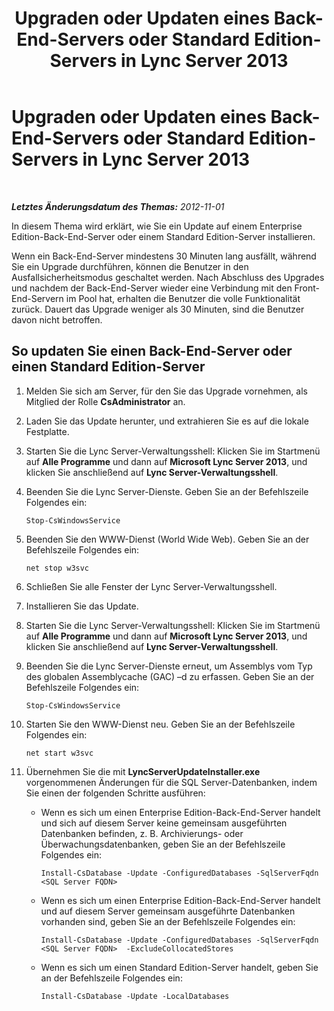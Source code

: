 ﻿---
title: Upgraden oder Updaten eines Back-End-Servers oder Standard Edition-Servers in Lync Server 2013
TOCTitle: Upgraden oder Updaten eines Back-End-Servers oder Standard Edition-Servers in Lync Server 2013
ms:assetid: f95f8d3a-e039-484e-97bd-d727db21a12b
ms:mtpsurl: https://technet.microsoft.com/de-de/library/JJ721942(v=OCS.15)
ms:contentKeyID: 49891029
ms.date: 05/19/2016
mtps_version: v=OCS.15
ms.translationtype: HT
---

# Upgraden oder Updaten eines Back-End-Servers oder Standard Edition-Servers in Lync Server 2013

 

_**Letztes Änderungsdatum des Themas:** 2012-11-01_

In diesem Thema wird erklärt, wie Sie ein Update auf einem Enterprise Edition-Back-End-Server oder einem Standard Edition-Server installieren.

Wenn ein Back-End-Server mindestens 30 Minuten lang ausfällt, während Sie ein Upgrade durchführen, können die Benutzer in den Ausfallsicherheitsmodus geschaltet werden. Nach Abschluss des Upgrades und nachdem der Back-End-Server wieder eine Verbindung mit den Front-End-Servern im Pool hat, erhalten die Benutzer die volle Funktionalität zurück. Dauert das Upgrade weniger als 30 Minuten, sind die Benutzer davon nicht betroffen.

## So updaten Sie einen Back-End-Server oder einen Standard Edition-Server

1.  Melden Sie sich am Server, für den Sie das Upgrade vornehmen, als Mitglied der Rolle **CsAdministrator** an.

2.  Laden Sie das Update herunter, und extrahieren Sie es auf die lokale Festplatte.

3.  Starten Sie die Lync Server-Verwaltungsshell: Klicken Sie im Startmenü auf **Alle Programme** und dann auf **Microsoft Lync Server 2013**, und klicken Sie anschließend auf **Lync Server-Verwaltungsshell**.

4.  Beenden Sie die Lync Server-Dienste. Geben Sie an der Befehlszeile Folgendes ein:
    
        Stop-CsWindowsService

5.  Beenden Sie den WWW-Dienst (World Wide Web). Geben Sie an der Befehlszeile Folgendes ein:
    
        net stop w3svc

6.  Schließen Sie alle Fenster der Lync Server-Verwaltungsshell.

7.  Installieren Sie das Update.

8.  Starten Sie die Lync Server-Verwaltungsshell: Klicken Sie im Startmenü auf **Alle Programme** und dann auf **Microsoft Lync Server 2013**, und klicken Sie anschließend auf **Lync Server-Verwaltungsshell**.

9.  Beenden Sie die Lync Server-Dienste erneut, um Assemblys vom Typ des globalen Assemblycache (GAC) –d zu erfassen. Geben Sie an der Befehlszeile Folgendes ein:
    
        Stop-CsWindowsService

10. Starten Sie den WWW-Dienst neu. Geben Sie an der Befehlszeile Folgendes ein:
    
        net start w3svc

11. Übernehmen Sie die mit **LyncServerUpdateInstaller.exe** vorgenommenen Änderungen für die SQL Server-Datenbanken, indem Sie einen der folgenden Schritte ausführen:
    
      - Wenn es sich um einen Enterprise Edition-Back-End-Server handelt und sich auf diesem Server keine gemeinsam ausgeführten Datenbanken befinden, z. B. Archivierungs- oder Überwachungsdatenbanken, geben Sie an der Befehlszeile Folgendes ein:
        
            Install-CsDatabase -Update -ConfiguredDatabases -SqlServerFqdn <SQL Server FQDN>
    
      - Wenn es sich um einen Enterprise Edition-Back-End-Server handelt und auf diesem Server gemeinsam ausgeführte Datenbanken vorhanden sind, geben Sie an der Befehlszeile Folgendes ein:
        
            Install-CsDatabase -Update -ConfiguredDatabases -SqlServerFqdn <SQL Server FQDN>  -ExcludeCollocatedStores
    
      - Wenn es sich um einen Standard Edition-Server handelt, geben Sie an der Befehlszeile Folgendes ein:
        
            Install-CsDatabase -Update -LocalDatabases

